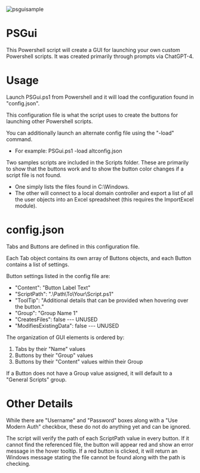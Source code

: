 ![psguisample](https://user-images.githubusercontent.com/132730427/236600874-23b1b6dc-8009-4f64-b31a-f618f6441c21.png)

# PSGui

This Powershell script will create a GUI for launching your own custom Powershell scripts.  It was created primarily through prompts via ChatGPT-4.

# Usage
Launch PSGui.ps1 from Powershell and it will load the configuration found in "config.json".

This configuration file is what the script uses to create the buttons for launching other Powershell scripts.

You can additionally launch an alternate config file using the "-load" command.
* For example: PSGui.ps1 -load altconfig.json

Two samples scripts are included in the Scripts folder.  These are primarily to show that the buttons work and to show the button color changes if a script file is not found.
* One simply lists the files found in C:\Windows\.
* The other will connect to a local domain controller and export a list of all the user objects into an Excel spreadsheet (this requires the ImportExcel module).

# config.json
Tabs and Buttons are defined in this configuration file.

Each Tab object contains its own array of Buttons objects, and each Button contains a list of settings.

Button settings listed in the config file are:
* "Content": "Button Label Text"
* "ScriptPath": ".\\Path\\To\\Your\\Script.ps1"
* "ToolTip": "Additional details that can be provided when hovering over the button."
* "Group": "Group Name 1"
* "CreatesFiles": false --- UNUSED
* "ModifiesExistingData": false --- UNUSED

The organization of GUI elements is ordered by:
1. Tabs by their "Name" values
2. Buttons by their "Group" values
3. Buttons by their "Content" values within their Group

If a Button does not have a Group value assigned, it will default to a "General Scripts" group.

# Other Details
While there are "Username" and "Password" boxes along with a "Use Modern Auth" checkbox, these do not do anything yet and can be ignored.

The script will verify the path of each ScriptPath value in every button.  If it cannot find the referenced file, the button will appear red and show an error message in the hover tooltip.  If a red button is clicked, it will return an Windows message stating the file cannot be found along with the path is checking.


